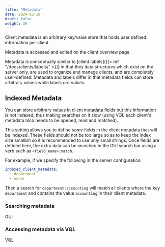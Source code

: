 ```yaml
---
title: "Metadata"
date: 2024-12-18
draft: false
weight: 30
---
```


Client metadata is an arbitrary key/value store that holds user defined
information per client.

Metadata is accessed and edited on the client overview page.

Metadata is conceptually similar to
[client labels]({{< ref "/docs/clients/labels/" >}}) in that they data
structures which exist on the server only, are used to organize and manage
clients, and are completely user-defined. Metadata and labels differ in that
metadata fields can store arbitrary values while labels _are_ values.

## Indexed Metadata

You can store arbitrary values in client metadata fields but this information is
not indexed, thus making searches on it slow (using VQL each client's metadata
blob needs to be opened, read and matched).

This setting allows you to define _some_ fields in the client metadata that will
be indexed. These fields should not be too large so as to keep the index size
smallish so it is recommended to use only small strings. Once fields are defined
here, the extra data can be searched in the GUI search bar using a verb such as
`<field_name>:match`.

For example, if we specify the following in the server configuration:

```yaml
indexed_client_metadata:
  - department
  - owner
```

Then a search for `department:accounting` will match all clients where the key
`department` and contains the value `accounting` in their client metadata.



### Searching metadata

GUI


### Accessing metadata via VQL

VQL


